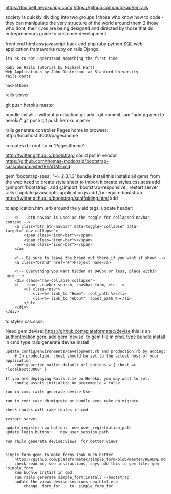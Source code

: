 https://toolbelt.herokuapp.com/
https://github.com/autokad/omrails

society is quickly dividing into two groups
1 those who know how to code - they can manipulate the very structure of the world around them
2 those who dont, their lives are being designed and directed by those that do
entrepreneours guide to customer development

front end html css javascript
back end php ruby python SQL
web application frameworks
	ruby on rails
	Django

	its ok to not understand something the first time

	Ruby on Rails Tutorial by Michael Hartl
	Web Applications by John Ousterhout at Stanford University
	rails casts
	
	hackathons
	
rails server

git push heroku master

bundle install --without production
git add .
git commit -am "add pg gem to heroku"
git push
git push heroku master




rails generate controller Pages home
in browser:	http://localhost:3000/pages/home

in routes.rb:  root :to => 'Pages#home'

http://twitter.github.io/bootstrap/
could put in vendor
https://github.com/thomas-mcdonald/bootstrap-sass/blob/master/README.md

gem 'bootstrap-sass', '~> 2.3.1.3'
bundle install
this installs all gems from the web
need to create style sheet to import it
create styles.css.scss
	add	@import 'bootstrap';
	add @import 'bootstrap-responsive';
restart server
	rails s
update javascripts-application.js
	add //= require bootstrap
http://twitter.github.io/bootstrap/scaffolding.html
	add <div class="container"> to application.html.erb around the yield tags.
update header:

<div class="navbar navbar-fixed-top">
  <div class="navbar-inner">
    <div class="container">
 
    	<!-- .btn-navbar is used as the toggle for collapsed navbar content -->
    	<a class="btn btn-navbar" data-toggle="collapse" data-target=".nav-collapse">
	    	<span class="icon-bar"></span>
	        <span class="icon-bar"></span>
	        <span class="icon-bar"></span>
      	</a>
 
	    <!-- Be sure to leave the brand out there if you want it shown -->
	    <a class="brand" href="#">Project name</a>
 
      	<!-- Everything you want hidden at 940px or less, place within here -->
		<div class="nav-collapse collapse">
        <!-- .nav, .navbar-search, .navbar-form, etc -->
	        <ul class="nav">
				<li><%= link_to "Home", root_path %></li>
				<li><%= link_to "About", about_path %></li>
	        </ul>
      	</div>
    </div>
  </div>
</div>

to styles.css.scss:


Need gem devise: https://github.com/plataformatec/devise
this is an authentication gem.
	add gem 'devise'	to gem file
	in cmd, type bundle install
	in cmd type rails generate devise:install
	
	update config/environments/development.rb and production.rb by adding:
		# In production, :host should be set to the actual host of your application
		config.action_mailer.default_url_options = { :host => 'localhost:3000' }
		
	If you are deploying Rails 3.1+ on Heroku, you may want to set:
		config.assets.initialize_on_precompile = false

	run in cmd: rails generate devise User
	
	run in cmd: rake db:migrate or bundle exec rake db:migrate
	
	check routes with rake routes in cmd
	
	restart server
	
	update register now button:	 new_user_registration_path
	update login button:	new_user_session_path

	run rails generate devise:views  for better views
	
	
	simple form gem: to make forms look much better
		https://github.com/plataformatec/simple_form/blob/master/README.md
		check read me, see instructions, says add this to gem file: gem 'simple_form'
		run budnle install in cmd
		run rails generate simple_form:install --bootstrap
		update the views-devise-sessions-new.html.erb
			change	form_for	to	simple_form_for
		